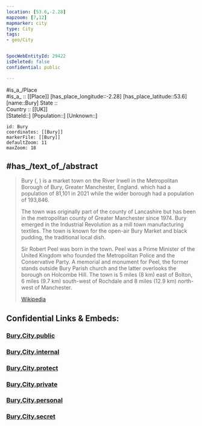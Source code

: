 ```yaml
---
location: [53.6,-2.28] 
mapzoom: [7,12] 
mapmarker: city 
type: City
tags:
- geo/City


SpocWebEntityId: 29422
isDeleted: false
confidential: public

---
```

#is_a_/Place  
#is_a_ :: [[Place]] 
[has_place_longitude::-2.28] 
[has_place_latitude::53.6] 
[name::Bury] 
State ::  
Country :: [[UK]]  
[StateId::] 
[Population::] 
[Unknown::] 


```leaflet
id: Bury
coordinates: [[Bury]] 
markerFile: [[Bury]] 
defaultZoom: 11 
maxZoom: 18
```


## #has_/text_of_/abstract 

> Bury (, ) is a market town on the River Irwell in the Metropolitan Borough of Bury, Greater Manchester, England. which had a population of 81,101 in 2021 while the wider borough had a population of 193,846.
>
> The town was originally part of the county of Lancashire but has been in the metropolitan county of Greater Manchester since 1974. Bury emerged in the Industrial Revolution as a mill town manufacturing textiles. The town is known for the open-air Bury Market and black pudding, the traditional local dish.
>
> Sir Robert Peel was born in the town. Peel was a Prime Minister of the United Kingdom who founded the Metropolitan Police and the Conservative Party. A memorial and monument for Peel, the former stands outside Bury Parish church and the latter overlooks the borough on Holcombe Hill. The town is 5 miles (8 km) east of Bolton, 6 miles (9.7 km) south-west of Rochdale and 8 miles (12.9 km) north-west of Manchester.
>
> [Wikipedia](https://en.wikipedia.org/wiki/Bury,%20Greater%20Manchester)


## Confidential Links & Embeds: 

### [Bury,City.public](/_public/\Earth\Continent\Europe\Europe~North\UK\England\Regions~England\North_West_England\Manchester,County\Bury,Borough\cities~BuryBury,City.public.md) 

### [Bury,City.internal](/_internal/\Earth\Continent\Europe\Europe~North\UK\England\Regions~England\North_West_England\Manchester,County\Bury,Borough\cities~BuryBury,City.internal.md) 

### [Bury,City.protect](/_protect/\Earth\Continent\Europe\Europe~North\UK\England\Regions~England\North_West_England\Manchester,County\Bury,Borough\cities~BuryBury,City.protect.md) 

### [Bury,City.private](/_private/\Earth\Continent\Europe\Europe~North\UK\England\Regions~England\North_West_England\Manchester,County\Bury,Borough\cities~BuryBury,City.private.md) 

### [Bury,City.personal](/_personal/\Earth\Continent\Europe\Europe~North\UK\England\Regions~England\North_West_England\Manchester,County\Bury,Borough\cities~BuryBury,City.personal.md) 

### [Bury,City.secret](/_secret/\Earth\Continent\Europe\Europe~North\UK\England\Regions~England\North_West_England\Manchester,County\Bury,Borough\cities~BuryBury,City.secret.md)

